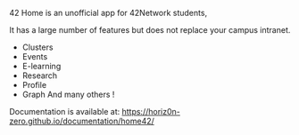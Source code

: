 42 Home is an unofficial app for 42Network students,

It has a large number of features but does not replace your campus intranet.

- Clusters
- Events
- E-learning
- Research
- Profile
- Graph
And many others !

Documentation is available at: https://horiz0n-zero.github.io/documentation/home42/
